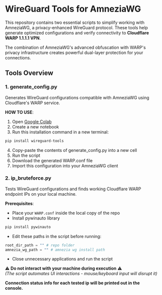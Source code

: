 # WireGuard Tools for AmneziaWG
This repository contains two essential scripts to simplify working with AmneziaWG, a privacy-enhanced WireGuard protocol. These tools help generate optimized configurations and verify connectivity to **Cloudflare WARP 1.1.1.1 VPN**. 

The combination of AmneziaWG's advanced obfuscation with WARP's privacy infrastructure creates powerful dual-layer protection for your connections.

## Tools Overview

### 1. generate_config.py
Generates WireGuard configurations compatible with AmneziaWG using Cloudflare's WARP service.

**HOW TO USE**:
1. Open [Google Colab](https://colab.research.google.com/)
2. Create a new notebook
3. Run this installation command in a new terminal:
```bash
pip install wireguard-tools
```
4. Copy-paste the contents of generate_config.py into a new cell
5. Run the script
6. Download the generated WARP.conf file
7. Import this configuration into your AmneziaWG client

### 2. ip_bruteforce.py
Tests WireGuard configurations and finds working Cloudflare WARP endpoint IPs on your local machine.

**Prerequisites**:
- Place your `WARP.conf` inside the local copy of the repo
- Install pywinauto library
```bash
pip install pywinauto
```
- Edit these paths in the script before running:
```python
root_dir_path = "" # repo folder
amnezia_wg_path = "" # amnezia wg install path
```
- Close unnecessary applications and run the script

⚠️ **Do not interact with your machine during execution** ⚠️  
   *(The script automates UI interactions - mouse/keyboard input will disrupt it)*

**Connection status info for each tested ip will be printed out in the console.**
